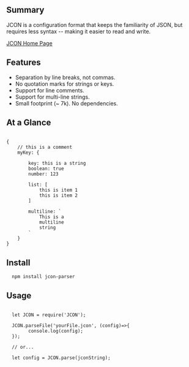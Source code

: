 ## Summary
JCON is a configuration format that keeps the familiarity of JSON, but requires less syntax -- making it easier to read and write.

[JCON Home Page](https://jconformat.org)

## Features
- Separation by line breaks, not commas.
- No quotation marks for strings or keys.
- Support for line comments.
- Support for multi-line strings.
- Small footprint (~ 7k). No dependencies.

## At a Glance

```

{
    // this is a comment
    myKey: {

        key: this is a string
        boolean: true
        number: 123

        list: [
            this is item 1
            this is item 2
        ]
        
        multiline: `
            This is a
            multiline
            string
        `
    }
}

```

## Install

```
  npm install jcon-parser

```

## Usage

```

  let JCON = require('JCON');

  JCON.parseFile('yourFile.jcon', (config)=>{
        console.log(config);
  });
   
  // or...
  
  let config = JCON.parse(jconString);


```



